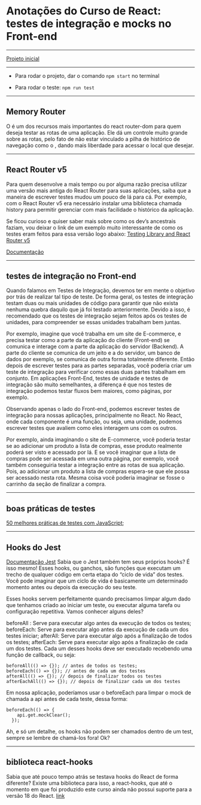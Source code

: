 # Anotações do Curso de React: testes de integração e mocks no Front-end

---

[Projeto inicial](https://github.com/alura-cursos/bytebank-v2/tree/df08aa8579bc6b9964dc1f7a08a22c64cafa983e)

---

- Para rodar o projeto, dar o comando ```npm start``` no terminal

- Para rodar o teste: ```npm run test```

---

## Memory Router
O <MemoryRouter/> é um dos recursos mais importantes do react router-dom para quem deseja testar as rotas de uma aplicação. Ele dá um controle muito grande sobre as rotas, pelo fato de não estar vinculado a pilha de histórico de navegação como o <BrowserRouter/>, dando mais liberdade para acessar o local que desejar.

---

## React Router v5
Para quem desenvolve a mais tempo ou por alguma razão precisa utilizar uma versão mais antiga do React Router para suas aplicações, saiba que a maneira de escrever testes mudou um pouco de lá para cá. Por exemplo, com o React Router v5 era necessário instalar uma biblioteca chamada history para permitir gerenciar com mais facilidade o histórico da aplicação.

Se ficou curioso e quiser saber mais sobre como os dev’s ancestrais faziam, vou deixar o link de um exemplo muito interessante de como os testes eram feitos para essa versão logo abaixo:
[Testing Library and React Router v5](https://testing-library.com/docs/example-react-router/#testing-library-and-react-router-v5)

[Documentação](https://github.com/remix-run/history#documentation)

---

## testes de integração no Front-end
Quando falamos em Testes de Integração, devemos ter em mente o objetivo por trás de realizar tal tipo de teste. De forma geral, os testes de integração testam duas ou mais unidades de código para garantir que não exista nenhuma quebra daquilo que já foi testado anteriormente. Devido a isso, é recomendado que os testes de integração sejam feitos após os testes de unidades, para compreender se essas unidades trabalham bem juntas.

Por exemplo, imagine que você trabalha em um site de E-commerce, e precisa testar como a parte da aplicação do cliente (Front-end) se comunica e interage com a parte da aplicação do servidor (Backend). A parte do cliente se comunica de um jeito e a do servidor, um banco de dados por exemplo, se comunica de outra forma totalmente diferente. Então depois de escrever testes para as partes separadas, você poderia criar um teste de integração para verificar como essas duas partes trabalham em conjunto. Em aplicações Front-End, testes de unidade e testes de integração são muito semelhantes, a diferença é que nos testes de integração podemos testar fluxos bem maiores, como páginas, por exemplo.

Observando apenas o lado do Front-end, podemos escrever testes de integração para nossas aplicações, principalmente no React. No React, onde cada componente é uma função, ou seja, uma unidade, podemos escrever testes que avaliem como eles interagem uns com os outros.

Por exemplo, ainda imaginando o site de E-commerce, você poderia testar se ao adicionar um produto a lista de compras, esse produto realmente poderá ser visto e acessado por lá. E se você imaginar que a lista de compras pode ser acessada em uma outra página, por exemplo, você também conseguiria testar a integração entre as rotas de sua aplicação. Pois, ao adicionar um produto a lista de compras espera-se que ele possa ser acessado nesta rota. Mesma coisa você poderia imaginar se fosse o carrinho da seção de finalizar a compra.

---

## boas práticas de testes
[50 melhores práticas de testes com JavaScript](https://github.com/goldbergyoni/javascript-testing-best-practices/blob/master/readme-pt-br.md);

---

## Hooks do Jest
[Documentação Jest](https://jestjs.io/docs/api#afterallfn-timeout)
Sabia que o Jest também tem seus próprios hooks? É isso mesmo! Esses hooks, ou ganchos, são funções que executam um trecho de qualquer código em certa etapa do “ciclo de vida” dos testes. Você pode imaginar que um ciclo de vida é basicamente um determinado momento antes ou depois da execução do seu teste.

Esses hooks servem perfeitamente quando precisamos limpar algum dado que tenhamos criado ao iniciar um teste, ou executar alguma tarefa ou configuração repetitiva. Vamos conhecer alguns deles?

beforeAll : Serve para executar algo antes da execução de todos os testes;
beforeEach: Serve para executar algo antes da execução de cada um dos testes iniciar;
afterAll: Serve para executar algo após a finalização de todos os testes;
afterEach: Serve para executar algo após a finalização de cada um dos testes.
Cada um desses hooks deve ser executado recebendo uma função de callback, ou seja:
```
beforeAll(() => {}); // antes de todos os testes;
beforeEach(() => {}); // antes de cada um dos testes
afterAll(() => {}); // depois de finalizar todos os testes
afterEachAll(() => {}); // depois de finalizar cada um dos testes
```

Em nossa aplicação, poderíamos usar o beforeEach para limpar o mock de chamada a api antes de cada teste, dessa forma:
```
beforeEach(() => {
    api.get.mockClear();
  });
```

Ah, e só um detalhe, os hooks não podem ser chamados dentro de um test, sempre se lembre de chamá-los fora! Ok?

---

##  biblioteca react-hooks

Sabia que até pouco tempo atrás se testava hooks do React de forma diferente? Existe uma biblioteca para isso, a react-hooks, que até o momento em que foi produzido este curso ainda não possui suporte para a versão 18 do React.
[link](https://github.com/testing-library/react-hooks-testing-library)
